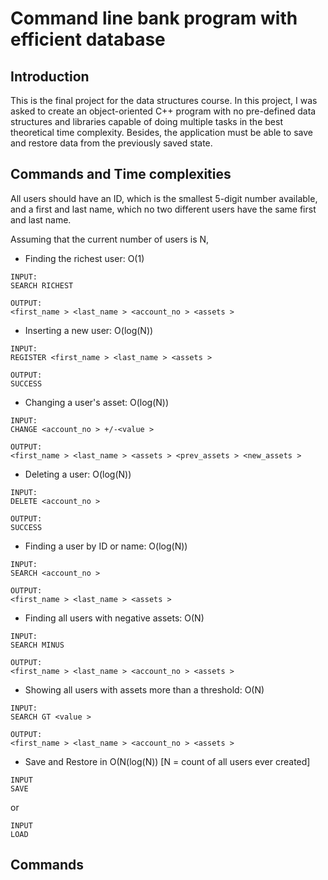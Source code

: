 # Command line bank program with efficient database

## Introduction
This is the final project for the data structures course. In this project, I was asked to create an object-oriented C++ program with no pre-defined data structures and libraries capable of doing multiple tasks in the best theoretical time complexity. Besides, the application must be able to save and restore data from the previously saved state.

## Commands and Time complexities
All users should have an ID, which is the smallest 5-digit number available, and a first and last name, which no two different users have the same first and last name. 

Assuming that the current number of users is N,
- Finding the richest user: O(1)
```
INPUT:
SEARCH RICHEST

OUTPUT:
<first_name > <last_name > <account_no > <assets >
```
- Inserting a new user: O(log(N))
```
INPUT:
REGISTER <first_name > <last_name > <assets >

OUTPUT:
SUCCESS
```
- Changing a user's asset: O(log(N))
```
INPUT:
CHANGE <account_no > +/-<value >

OUTPUT:
<first_name > <last_name > <assets > <prev_assets > <new_assets >
```
- Deleting a user: O(log(N))
```
INPUT:
DELETE <account_no >

OUTPUT:
SUCCESS
```
- Finding a user by ID or name: O(log(N))
```
INPUT:
SEARCH <account_no >

OUTPUT:
<first_name > <last_name > <assets >
```
- Finding all users with negative assets: O(N)
```
INPUT:
SEARCH MINUS

OUTPUT:
<first_name > <last_name > <account_no > <assets >
```
- Showing all users with assets more than a threshold: O(N)
```
INPUT:
SEARCH GT <value >

OUTPUT:
<first_name > <last_name > <account_no > <assets >
```
- Save and Restore in O(N(log(N)) [N = count of all users ever created]
```
INPUT
SAVE
```
or
```
INPUT
LOAD
```

## Commands

